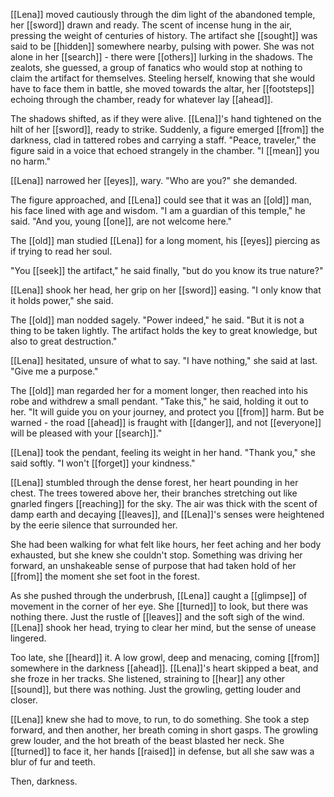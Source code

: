 [[Lena]] moved cautiously through the dim light of the abandoned temple, her [[sword]] drawn and ready. The scent of incense hung in the air, pressing the weight of centuries of history. The artifact she [[sought]] was said to be [[hidden]] somewhere nearby, pulsing with power. She was not alone in her [[search]] - there were [[others]] lurking in the shadows. The zealots, she guessed, a group of fanatics who would stop at nothing to claim the artifact for themselves. Steeling herself, knowing that she would have to face them in battle, she moved towards the altar, her [[footsteps]] echoing through the chamber, ready for whatever lay [[ahead]].

The shadows shifted, as if they were alive. [[Lena]]'s hand tightened on the hilt of her [[sword]], ready to strike. Suddenly, a figure emerged [[from]] the darkness, clad in tattered robes and carrying a staff. "Peace, traveler," the figure said in a voice that echoed strangely in the chamber. "I [[mean]] you no harm." 

[[Lena]] narrowed her [[eyes]], wary. "Who are you?" she demanded. 

The figure approached, and [[Lena]] could see that it was an [[old]] man, his face lined with age and wisdom. "I am a guardian of this temple," he said. "And you, young [[one]], are not welcome here."

The [[old]] man studied [[Lena]] for a long moment, his [[eyes]] piercing as if trying to read her soul. 

"You [[seek]] the artifact," he said finally, "but do you know its true nature?" 

[[Lena]] shook her head, her grip on her [[sword]] easing. "I only know that it holds power," she said. 

The [[old]] man nodded sagely. "Power indeed," he said. "But it is not a thing to be taken lightly. The artifact holds the key to great knowledge, but also to great destruction." 

[[Lena]] hesitated, unsure of what to say. "I have nothing," she said at last. "Give me a purpose." 

The [[old]] man regarded her for a moment longer, then reached into his robe and withdrew a small pendant. "Take this," he said, holding it out to her. "It will guide you on your journey, and protect you [[from]] harm. But be warned - the road [[ahead]] is fraught with [[danger]], and not [[everyone]] will be pleased with your [[search]]." 

[[Lena]] took the pendant, feeling its weight in her hand. "Thank you," she said softly. "I won't [[forget]] your kindness."

[[Lena]] stumbled through the dense forest, her heart pounding in her chest. The trees towered above her, their branches stretching out like gnarled fingers [[reaching]] for the sky. The air was thick with the scent of damp earth and decaying [[leaves]], and [[Lena]]'s senses were heightened by the eerie silence that surrounded her.

She had been walking for what felt like hours, her feet aching and her body exhausted, but she knew she couldn't stop. Something was driving her forward, an unshakeable sense of purpose that had taken hold of her [[from]] the moment she set foot in the forest.

As she pushed through the underbrush, [[Lena]] caught a [[glimpse]] of movement in the corner of her eye. She [[turned]] to look, but there was nothing there. Just the rustle of [[leaves]] and the soft sigh of the wind. [[Lena]] shook her head, trying to clear her mind, but the sense of unease lingered.

Too late, she [[heard]] it. A low growl, deep and menacing, coming [[from]] somewhere in the darkness [[ahead]]. [[Lena]]'s heart skipped a beat, and she froze in her tracks. She listened, straining to [[hear]] any other [[sound]], but there was nothing. Just the growling, getting louder and closer.

[[Lena]] knew she had to move, to run, to do something. She took a step forward, and then another, her breath coming in short gasps. The growling grew louder, and the hot breath of the beast blasted her neck. She [[turned]] to face it, her hands [[raised]] in defense, but all she saw was a blur of fur and teeth.

Then, darkness.